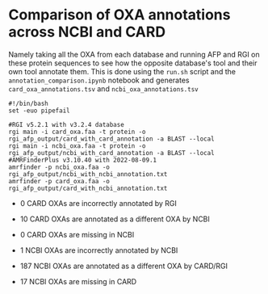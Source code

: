 # Comparison of OXA annotations across NCBI and CARD

Namely taking all the OXA from each database and running AFP and RGI on these protein sequences to see how the opposite database's tool and their own tool annotate them.
This is done using the `run.sh` script and the `annotation_comparison.ipynb` notebook and generates `card_oxa_annotations.tsv` and `ncbi_oxa_annotations.tsv`

	#!/bin/bash 
	set -euo pipefail
	
	#RGI v5.2.1 with v3.2.4 database 
	rgi main -i card_oxa.faa -t protein -o rgi_afp_output/card_with_card_annotation -a BLAST --local
	rgi main -i ncbi_oxa.faa -t protein -o rgi_afp_output/ncbi_with_card_annotation -a BLAST --local
	#AMRFinderPlus v3.10.40 with 2022-08-09.1
	amrfinder -p ncbi_oxa.faa -o rgi_afp_output/ncbi_with_ncbi_annotation.txt
	amrfinder -p card_oxa.faa -o rgi_afp_output/card_with_ncbi_annotation.txt

- 0 CARD OXAs are incorrectly annotated by RGI
- 10 CARD OXAs are annotated as a different OXA by NCBI
- 0 CARD OXAs are missing in NCBI

- 1 NCBI OXAs are incorrectly annotated by NCBI
- 187 NCBI OXAs are annotated as a different OXA by CARD/RGI
- 17 NCBI OXAs are missing in CARD
